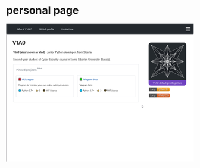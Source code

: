 # personal page

<img src="https://raw.githubusercontent.com/V1A0/HTML-Templates/master/screenshots/pp.png" alt="example-screenshot" style="float: left;" />

